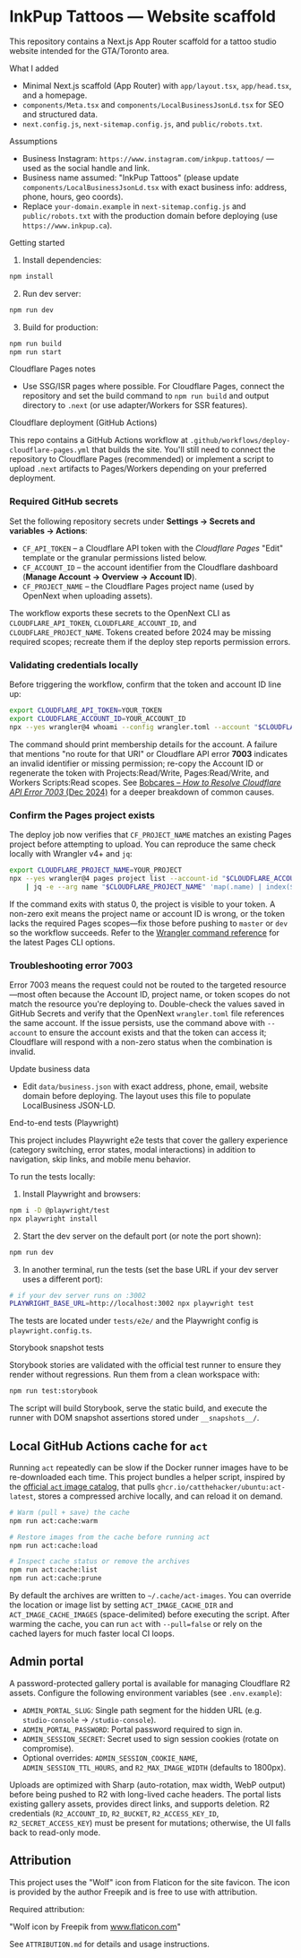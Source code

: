 # InkPup Tattoos — Website scaffold

This repository contains a Next.js App Router scaffold for a tattoo studio website intended for the GTA/Toronto area.

What I added
- Minimal Next.js scaffold (App Router) with `app/layout.tsx`, `app/head.tsx`, and a homepage.
- `components/Meta.tsx` and `components/LocalBusinessJsonLd.tsx` for SEO and structured data.
- `next.config.js`, `next-sitemap.config.js`, and `public/robots.txt`.

Assumptions
- Business Instagram: `https://www.instagram.com/inkpup.tattoos/` — used as the social handle and link.
- Business name assumed: "InkPup Tattoos" (please update `components/LocalBusinessJsonLd.tsx` with exact business info: address, phone, hours, geo coords).
- Replace `your-domain.example` in `next-sitemap.config.js` and `public/robots.txt` with the production domain before deploying (use `https://www.inkpup.ca`).

Getting started
1. Install dependencies:
```bash
npm install
```
2. Run dev server:
```bash
npm run dev
```
3. Build for production:
```bash
npm run build
npm run start
```

Cloudflare Pages notes
- Use SSG/ISR pages where possible. For Cloudflare Pages, connect the repository and set the build command to `npm run build` and output directory to `.next` (or use adapter/Workers for SSR features).

Cloudflare deployment (GitHub Actions)

This repo contains a GitHub Actions workflow at `.github/workflows/deploy-cloudflare-pages.yml` that builds the site. You'll still need to connect the repository to Cloudflare Pages (recommended) or implement a script to upload `.next` artifacts to Pages/Workers depending on your preferred deployment.

### Required GitHub secrets

Set the following repository secrets under **Settings → Secrets and variables → Actions**:

- `CF_API_TOKEN` – a Cloudflare API token with the *Cloudflare Pages* "Edit" template or the granular permissions listed below.
- `CF_ACCOUNT_ID` – the account identifier from the Cloudflare dashboard (**Manage Account → Overview → Account ID**).
- `CF_PROJECT_NAME` – the Cloudflare Pages project name (used by OpenNext when uploading assets).

The workflow exports these secrets to the OpenNext CLI as `CLOUDFLARE_API_TOKEN`, `CLOUDFLARE_ACCOUNT_ID`, and `CLOUDFLARE_PROJECT_NAME`. Tokens created before 2024 may be missing required scopes; recreate them if the deploy step reports permission errors.

### Validating credentials locally

Before triggering the workflow, confirm that the token and account ID line up:

```bash
export CLOUDFLARE_API_TOKEN=YOUR_TOKEN
export CLOUDFLARE_ACCOUNT_ID=YOUR_ACCOUNT_ID
npx --yes wrangler@4 whoami --config wrangler.toml --account "$CLOUDFLARE_ACCOUNT_ID"
```

The command should print membership details for the account. A failure that mentions "no route for that URI" or Cloudflare API error **7003** indicates an invalid identifier or missing permission; re-copy the Account ID or regenerate the token with Projects:Read/Write, Pages:Read/Write, and Workers Scripts:Read scopes. See [Bobcares – *How to Resolve Cloudflare API Error 7003* (Dec 2024)](https://bobcares.com/blog/cloudflare-api-error-7003/) for a deeper breakdown of common causes.

### Confirm the Pages project exists

The deploy job now verifies that `CF_PROJECT_NAME` matches an existing Pages project before attempting to upload. You can reproduce the same check locally with Wrangler v4+ and `jq`:

```bash
export CLOUDFLARE_PROJECT_NAME=YOUR_PROJECT
npx --yes wrangler@4 pages project list --account-id "$CLOUDFLARE_ACCOUNT_ID" --json \
	| jq -e --arg name "$CLOUDFLARE_PROJECT_NAME" 'map(.name) | index($name)' >/dev/null
```

If the command exits with status 0, the project is visible to your token. A non-zero exit means the project name or account ID is wrong, or the token lacks the required Pages scopes—fix those before pushing to `master` or `dev` so the workflow succeeds. Refer to the [Wrangler command reference](https://developers.cloudflare.com/workers/wrangler/commands/#pages-project-list) for the latest Pages CLI options.

### Troubleshooting error 7003

Error 7003 means the request could not be routed to the targeted resource—most often because the Account ID, project name, or token scopes do not match the resource you're deploying to. Double-check the values saved in GitHub Secrets and verify that the OpenNext `wrangler.toml` file references the same account. If the issue persists, use the command above with `--account` to ensure the account exists and that the token can access it; Cloudflare will respond with a non-zero status when the combination is invalid.

Update business data
- Edit `data/business.json` with exact address, phone, email, website domain before deploying. The layout uses this file to populate LocalBusiness JSON-LD.

End-to-end tests (Playwright)

This project includes Playwright e2e tests that cover the gallery experience (category switching, error states, modal interactions) in addition to navigation, skip links, and mobile menu behavior.

To run the tests locally:

1. Install Playwright and browsers:

```bash
npm i -D @playwright/test
npx playwright install
```

2. Start the dev server on the default port (or note the port shown):

```bash
npm run dev
```

3. In another terminal, run the tests (set the base URL if your dev server uses a different port):

```bash
# if your dev server runs on :3002
PLAYWRIGHT_BASE_URL=http://localhost:3002 npx playwright test
```

The tests are located under `tests/e2e/` and the Playwright config is `playwright.config.ts`.

Storybook snapshot tests

Storybook stories are validated with the official test runner to ensure they render without regressions. Run them from a clean workspace with:

```bash
npm run test:storybook
```

The script will build Storybook, serve the static build, and execute the runner with DOM snapshot assertions stored under `__snapshots__/`.

## Local GitHub Actions cache for `act`

Running `act` repeatedly can be slow if the Docker runner images have to be re-downloaded each time. This project bundles a helper script, inspired by the [official `act` image catalog](https://github.com/nektos/act/blob/master/IMAGES.md), that pulls `ghcr.io/catthehacker/ubuntu:act-latest`, stores a compressed archive locally, and can reload it on demand.

```bash
# Warm (pull + save) the cache
npm run act:cache:warm

# Restore images from the cache before running act
npm run act:cache:load

# Inspect cache status or remove the archives
npm run act:cache:list
npm run act:cache:prune
```

By default the archives are written to `~/.cache/act-images`. You can override the location or image list by setting `ACT_IMAGE_CACHE_DIR` and `ACT_IMAGE_CACHE_IMAGES` (space-delimited) before executing the script. After warming the cache, you can run `act` with `--pull=false` or rely on the cached layers for much faster local CI loops.

## Admin portal

A password-protected gallery portal is available for managing Cloudflare R2 assets. Configure the following environment variables (see `.env.example`):

- `ADMIN_PORTAL_SLUG`: Single path segment for the hidden URL (e.g. `studio-console` -> `/studio-console`).
- `ADMIN_PORTAL_PASSWORD`: Portal password required to sign in.
- `ADMIN_SESSION_SECRET`: Secret used to sign session cookies (rotate on compromise).
- Optional overrides: `ADMIN_SESSION_COOKIE_NAME`, `ADMIN_SESSION_TTL_HOURS`, and `R2_MAX_IMAGE_WIDTH` (defaults to 1800px).

Uploads are optimized with Sharp (auto-rotation, max width, WebP output) before being pushed to R2 with long-lived cache headers. The portal lists existing gallery assets, provides direct links, and supports deletion. R2 credentials (`R2_ACCOUNT_ID`, `R2_BUCKET`, `R2_ACCESS_KEY_ID`, `R2_SECRET_ACCESS_KEY`) must be present for mutations; otherwise, the UI falls back to read-only mode.

## Attribution

This project uses the "Wolf" icon from Flaticon for the site favicon. The icon is provided by the author Freepik and is free to use with attribution.

Required attribution:

"Wolf icon by Freepik from www.flaticon.com"

See `ATTRIBUTION.md` for details and usage instructions.
